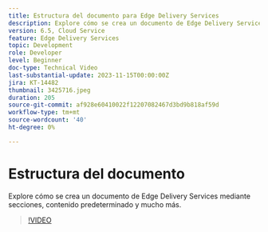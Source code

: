 ```yaml
---
title: Estructura del documento para Edge Delivery Services
description: Explore cómo se crea un documento de Edge Delivery Services mediante secciones, contenido predeterminado y mucho más.
version: 6.5, Cloud Service
feature: Edge Delivery Services
topic: Development
role: Developer
level: Beginner
doc-type: Technical Video
last-substantial-update: 2023-11-15T00:00:00Z
jira: KT-14482
thumbnail: 3425716.jpeg
duration: 205
source-git-commit: af928e60410022f12207082467d3bd9b818af59d
workflow-type: tm+mt
source-wordcount: '40'
ht-degree: 0%

---
```



# Estructura del documento

Explore cómo se crea un documento de Edge Delivery Services mediante secciones, contenido predeterminado y mucho más.

>[!VIDEO](https://video.tv.adobe.com/v/3425716/?learn=on)
